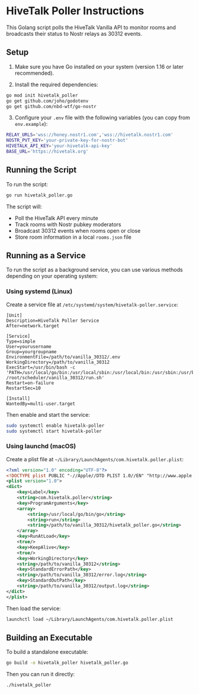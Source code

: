 # HiveTalk Poller Instructions

This Golang script polls the HiveTalk Vanilla API to monitor rooms and broadcasts their status to Nostr relays as 30312 events.

## Setup

1. Make sure you have Go installed on your system (version 1.16 or later recommended).

2. Install the required dependencies:

```bash
go mod init hivetalk_poller
go get github.com/joho/godotenv
go get github.com/nbd-wtf/go-nostr
```

3. Configure your `.env` file with the following variables (you can copy from `env.example`):

```sh
RELAY_URLS='wss://honey.nostr1.com','wss://hivetalk.nostr1.com'
NOSTR_PVT_KEY='your-private-key-for-nostr-bot'
HIVETALK_API_KEY='your-hivetalk-api-key'
BASE_URL='https://hivetalk.org'
```

## Running the Script

To run the script:

```bash
go run hivetalk_poller.go
```

The script will:
- Poll the HiveTalk API every minute
- Track rooms with Nostr pubkey moderators
- Broadcast 30312 events when rooms open or close
- Store room information in a local `rooms.json` file

## Running as a Service

To run the script as a background service, you can use various methods depending on your operating system:

### Using systemd (Linux)

Create a service file at `/etc/systemd/system/hivetalk-poller.service`:

```
[Unit]
Description=HiveTalk Poller Service
After=network.target

[Service]
Type=simple
User=yourusername
Group=yourgroupname
EnvironmentFile=/path/to/vanilla_30312/.env
WorkingDirectory=/path/to/vanilla_30312
ExecStart=/usr/bin/bash -c 'PATH=/usr/local/go/bin:/usr/local/sbin:/usr/local/bin:/usr/sbin:/usr/bin:/sbin:/bin /root/scheduler/vanilla_30312/run.sh'
Restart=on-failure
RestartSec=10

[Install]
WantedBy=multi-user.target
```

Then enable and start the service:

```bash
sudo systemctl enable hivetalk-poller
sudo systemctl start hivetalk-poller
```

### Using launchd (macOS)

Create a plist file at `~/Library/LaunchAgents/com.hivetalk.poller.plist`:

```xml
<?xml version="1.0" encoding="UTF-8"?>
<!DOCTYPE plist PUBLIC "-//Apple//DTD PLIST 1.0//EN" "http://www.apple.com/DTDs/PropertyList-1.0.dtd">
<plist version="1.0">
<dict>
    <key>Label</key>
    <string>com.hivetalk.poller</string>
    <key>ProgramArguments</key>
    <array>
        <string>/usr/local/go/bin/go</string>
        <string>run</string>
        <string>/path/to/vanilla_30312/hivetalk_poller.go</string>
    </array>
    <key>RunAtLoad</key>
    <true/>
    <key>KeepAlive</key>
    <true/>
    <key>WorkingDirectory</key>
    <string>/path/to/vanilla_30312</string>
    <key>StandardErrorPath</key>
    <string>/path/to/vanilla_30312/error.log</string>
    <key>StandardOutPath</key>
    <string>/path/to/vanilla_30312/output.log</string>
</dict>
</plist>
```

Then load the service:

```bash
launchctl load ~/Library/LaunchAgents/com.hivetalk.poller.plist
```

## Building an Executable

To build a standalone executable:

```bash
go build -o hivetalk_poller hivetalk_poller.go
```

Then you can run it directly:

```bash
./hivetalk_poller
```
